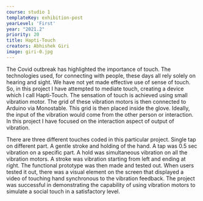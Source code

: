 ```yaml
---
course: studio 1
templateKey: exhibition-post
yearLevel: 'First'
year: "2021.2"
priority: 20
title: Hapti-Touch
creators: Abhishek Giri
image: giri-0.jpg
---
```


The Covid outbreak has highlighted the importance of touch. The technologies used, for connecting with people, these days all rely solely on hearing and sight. We have not yet made effective use of sense of touch. So, in this project I have attempted to mediate touch, creating a device which I call Hapti-Touch. The sensation of touch is achieved using small vibration motor. The grid of these vibration motors is then connected to Arduino via Monostable. This grid is then placed inside the glove. Ideally, the input of the vibration would come from the other person or interaction. In this project I have focused on the interaction aspect of output of vibration.  

There are three different touches coded in this particular project. Single tap on different part. A gentle stroke and holding of the hand. A tap was 0.5 sec vibration on a specific part. A hold was simultaneous vibration on all the vibration motors. A stroke was vibration starting from left and ending at right. The functional prototype was then made and tested out. When users tested it out, there was a visual element on the screen that displayed a video of touching hand synchronous to the vibration feedback. The project was successful in demonstrating the capability of using vibration motors to simulate a social touch in a satisfactory level. 
